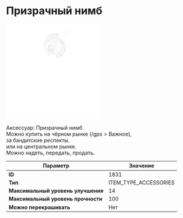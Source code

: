 # Призрачный нимб

![Item Image](../img/1831.webp?raw=true)

Аксессуар: Призрачный нимб<br>Можно купить на чёрном рынке (/gps > Важное), <br>за бандитские респекты.<br>или на центральном рынке.<br>Можно надеть, передать, продать.


| Параметр | Значение |
|----------|----------|
| **ID** | 1831 |
| **Тип** | ITEM_TYPE_ACCESSORIES |
| **Максимальный уровень улучшения** | 14 |
| **Максимальный уровень прочности** | 100 |
| **Можно перекрашивать** | Нет |

